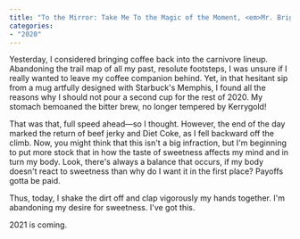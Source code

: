 ```yaml
---
title: "To the Mirror: Take Me To the Magic of the Moment, <em>Mr. Brightside</em>."
categories:
- "2020"
---
```


Yesterday, I considered bringing coffee back into the carnivore lineup.  Abandoning the trail map of all my past, resolute footsteps, I was unsure if I really wanted to leave my coffee companion behind. Yet, in that hesitant sip from a mug artfully designed with Starbuck's Memphis, I found all the reasons why I should not pour a second cup for the rest of 2020. My stomach bemoaned the bitter brew, no longer tempered by Kerrygold!

That was that, full speed ahead—so I thought.  However, the end of the day marked the return of beef jerky and Diet Coke, as I fell backward off the climb.  Now, you might think that this isn't a big infraction, but I'm beginning to put more stock that in how the taste of sweetness affects my mind and in turn my body.  Look, there's always a balance that occurs, if my body doesn't react to sweetness than why do I want it in the first place?  Payoffs gotta be paid.

Thus, today, I shake the dirt off and clap vigorously my hands together.  I'm abandoning my desire for sweetness.  I've got this.

2021 is coming.

